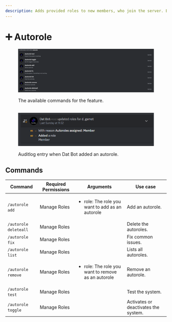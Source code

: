 ```yaml
---
description: Adds provided roles to new members, who join the server. Bots are excluded.
---
```


# ➕ Autorole

<figure><img src="../../.gitbook/assets/Screenshot 2023-11-01 102925.png" alt=""><figcaption><p>The available commands for the feature.</p></figcaption></figure>

##

<figure><img src="../../.gitbook/assets/Screenshot 2023-11-01 103706.png" alt=""><figcaption><p>Auditlog entry when Dat Bot added an autorole.</p></figcaption></figure>

## Commands

| Command               | Required Permissions | Arguments                                                          | Use case                             |
| --------------------- | -------------------- | ------------------------------------------------------------------ | ------------------------------------ |
| `/autorole add`       | Manage Roles         | <ul><li>role: The role you want to add as an autorole</li></ul>    | Add an autorole.                     |
| `/autorole deleteall` | Manage Roles         |                                                                    | Delete the autoroles.                |
| `/autorole fix`       | Manage Roles         |                                                                    | Fix common issues.                   |
| `/autorole list`      | Manage Roles         |                                                                    | Lists all autoroles.                 |
| `/autorole remove`    | Manage Roles         | <ul><li>role: The role you want to remove as an autorole</li></ul> | Remove an autorole.                  |
| `/autorole test`      | Manage Roles         |                                                                    | Test the system.                     |
| `/autorole toggle`    | Manage Roles         |                                                                    | Activates or deactivates the system. |

